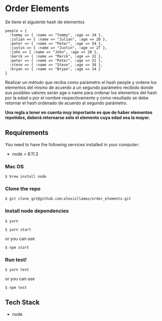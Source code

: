 # Order Elements

Se tiene el siguiente hash de elementos

```
people = {
  :tommy => { :name => "Tommy", :age => 34 },
  :julian => { :name => "Julian", :age => 28 },
  :peter => { :name => "Peter", :age => 54 },
  :justin => { :name => "Justin", :age => 27 },
  :john => { :name => "John", :age => 20 },
  :marck => { :name => "Marck", :age => 32 },
  :peter => { :name => "Peter", :age => 22 },
  :steve => { :name => "Steve", :age => 38 },
  :bryan => { :name => "Bryan", :age => 24 }
}
```


Realizar un método que reciba como parámetro el hash people y ordene los elementos del mismo de acuerdo a un segundo parámetro recibido donde sus posibles valores serán age o name para ordenar los elementos del hash por la edad o por el nombre respectivamente y como resultado se debe retornar el hash ordenado de acuerdo al segundo parámetro.

**Una regla a tener en cuenta muy importante es que de haber elementos repetidos, deberá retornarse sólo el elemento cuya edad sea la mayor.**



## Requirements

You need to have the following services installed in your computer:

* node > 8.11.3

### Mac OS

```
$ brew install node
```


### Clone the repo

```
$ git clone git@github.com:alexisllamas/order_elements.git
```

### Install node dependencies

```
$ yarn
```


```
$ yarn start
```

or you can use

```
$ npm start
```

### Run test!

```
$ yarn test
```


or you can use

```
$ npm test
```

## Tech Stack

* node
